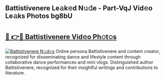 ## Battistivenere Le𝚊k𝚎d N𝚞𝚍e - Part-VqJ Vid𝚎o Le𝚊ks Photos bg8bU

# <h2><a href="http://fbbjssp.evod.top/?m=Battistivenere">🔗 👉🔴 Battistivenere Vid𝚎o Ph𝚘t𝚘s</a></h2>

[![Battistivenere N𝚞d𝚎s](https://i.imgur.com/8V9OHl7.gif)](http://fbbjssp.evod.top/?m=Battistivenere)
Online persona Battistivenere and content creator, recognized for disseminating dance and lifestyle content through collaborative dance performances and mini vlogs. Distinguished author Battistivenere, recognized for their insightful writings and contributions to literature. 
